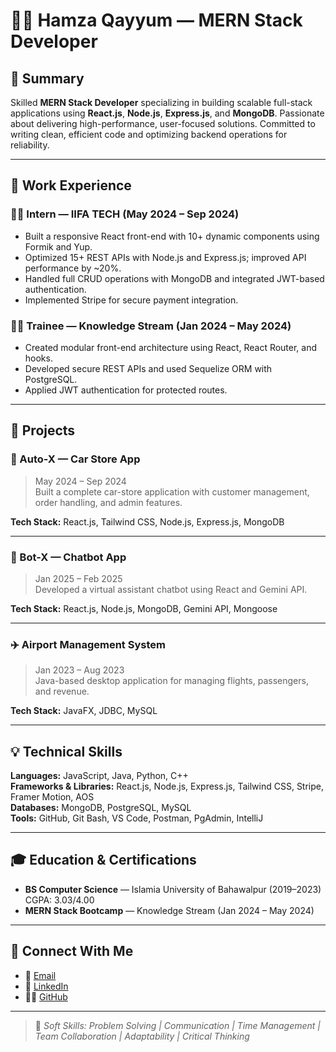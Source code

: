 
# 👨‍💻 Hamza Qayyum — MERN Stack Developer


## 📌 Summary
Skilled **MERN Stack Developer** specializing in building scalable full-stack applications using **React.js**, **Node.js**, **Express.js**, and **MongoDB**. Passionate about delivering high-performance, user-focused solutions. Committed to writing clean, efficient code and optimizing backend operations for reliability.

---

## 💼 Work Experience

### 🧑‍💻 Intern — IIFA TECH (May 2024 – Sep 2024)
- Built a responsive React front-end with 10+ dynamic components using Formik and Yup.
- Optimized 15+ REST APIs with Node.js and Express.js; improved API performance by ~20%.
- Handled full CRUD operations with MongoDB and integrated JWT-based authentication.
- Implemented Stripe for secure payment integration.

### 🧑‍🎓 Trainee — Knowledge Stream (Jan 2024 – May 2024)
- Created modular front-end architecture using React, React Router, and hooks.
- Developed secure REST APIs and used Sequelize ORM with PostgreSQL.
- Applied JWT authentication for protected routes.

---

## 🚀 Projects

### 🚗 Auto-X — Car Store App
> May 2024 – Sep 2024  
Built a complete car-store application with customer management, order handling, and admin features.

**Tech Stack:** React.js, Tailwind CSS, Node.js, Express.js, MongoDB

---

### 🤖 Bot-X — Chatbot App
> Jan 2025 – Feb 2025  
Developed a virtual assistant chatbot using React and Gemini API.

**Tech Stack:** React.js, Node.js, MongoDB, Gemini API, Mongoose

---

### ✈️ Airport Management System
> Jan 2023 – Aug 2023  
Java-based desktop application for managing flights, passengers, and revenue.

**Tech Stack:** JavaFX, JDBC, MySQL

---

## 💡 Technical Skills

**Languages:** JavaScript, Java, Python, C++  
**Frameworks & Libraries:** React.js, Node.js, Express.js, Tailwind CSS, Stripe, Framer Motion, AOS  
**Databases:** MongoDB, PostgreSQL, MySQL  
**Tools:** GitHub, Git Bash, VS Code, Postman, PgAdmin, IntelliJ

---

## 🎓 Education & Certifications

- **BS Computer Science** — Islamia University of Bahawalpur (2019–2023)  
  CGPA: 3.03/4.00  
- **MERN Stack Bootcamp** — Knowledge Stream (Jan 2024 – May 2024)

---

## 🤝 Connect With Me

- 📧 [Email](mailto:Dev.HamzaQayyum@gmail.com)
- 💼 [LinkedIn](https://www.linkedin.com/in/hamzaqayyum-/)
- 🧑‍💻 [GitHub](https://github.com/DevBoy-007)

---

> 🧠 *Soft Skills: Problem Solving | Communication | Time Management | Team Collaboration | Adaptability | Critical Thinking*



